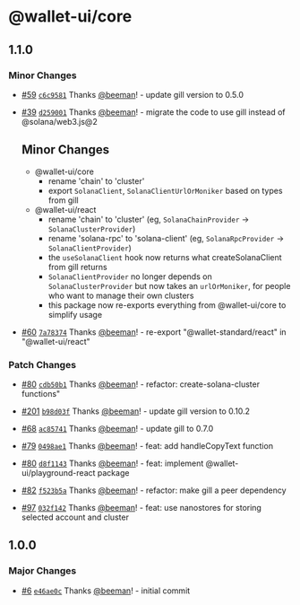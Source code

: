 # @wallet-ui/core

## 1.1.0

### Minor Changes

- [#59](https://github.com/wallet-ui/wallet-ui/pull/59) [`c6c9581`](https://github.com/wallet-ui/wallet-ui/commit/c6c9581bc2700dca1758e46fb2ca835627aa830d) Thanks [@beeman](https://github.com/beeman)! - update gill version to 0.5.0

- [#39](https://github.com/wallet-ui/wallet-ui/pull/39) [`d259001`](https://github.com/wallet-ui/wallet-ui/commit/d259001d8775f6290767a014c2e086b97b790747) Thanks [@beeman](https://github.com/beeman)! - migrate the code to use gill instead of @solana/web3.js@2

    ## Minor Changes

    - @wallet-ui/core
        - rename 'chain' to 'cluster'
        - export `SolanaClient`, `SolanaClientUrlOrMoniker` based on types from gill
    - @wallet-ui/react
        - rename 'chain' to 'cluster' (eg, `SolanaChainProvider` -> `SolanaClusterProvider`)
        - rename 'solana-rpc' to 'solana-client' (eg, `SolanaRpcProvider` -> `SolanaClientProvider`)
        - the `useSolanaClient` hook now returns what createSolanaClient from gill returns
        - `SolanaClientProvider` no longer depends on `SolanaClusterProvider` but now takes an `urlOrMoniker`, for people
          who want to manage their own clusters
        - this package now re-exports everything from @wallet-ui/core to simplify usage

- [#60](https://github.com/wallet-ui/wallet-ui/pull/60) [`7a78374`](https://github.com/wallet-ui/wallet-ui/commit/7a78374c04e1e5b51e3e7adb3dc2b640d5a334cf) Thanks [@beeman](https://github.com/beeman)! - re-export "@wallet-standard/react" in "@wallet-ui/react"

### Patch Changes

- [#80](https://github.com/wallet-ui/wallet-ui/pull/80) [`cdb50b1`](https://github.com/wallet-ui/wallet-ui/commit/cdb50b1bb7a91f81e23a7df9f52cafa040b00618) Thanks [@beeman](https://github.com/beeman)! - refactor: create-solana-cluster functions"

- [#201](https://github.com/wallet-ui/wallet-ui/pull/201) [`b98d03f`](https://github.com/wallet-ui/wallet-ui/commit/b98d03f6cfe4a242a5b7c5d813e8541b28469755) Thanks [@beeman](https://github.com/beeman)! - update gill version to 0.10.2

- [#68](https://github.com/wallet-ui/wallet-ui/pull/68) [`ac85741`](https://github.com/wallet-ui/wallet-ui/commit/ac8574146f516a0184dcb8a83228e1b0cd1228cf) Thanks [@beeman](https://github.com/beeman)! - update gill to 0.7.0

- [#79](https://github.com/wallet-ui/wallet-ui/pull/79) [`0498ae1`](https://github.com/wallet-ui/wallet-ui/commit/0498ae161983058b0ec7bbc60e55deebed5a6db3) Thanks [@beeman](https://github.com/beeman)! - feat: add handleCopyText function

- [#80](https://github.com/wallet-ui/wallet-ui/pull/80) [`d8f1143`](https://github.com/wallet-ui/wallet-ui/commit/d8f1143d539fca3eb15706216a5e11668ef5a6b3) Thanks [@beeman](https://github.com/beeman)! - feat: implement @wallet-ui/playground-react package

- [#82](https://github.com/wallet-ui/wallet-ui/pull/82) [`f523b5a`](https://github.com/wallet-ui/wallet-ui/commit/f523b5a76808329eb0945008254de7f4a3f691e0) Thanks [@beeman](https://github.com/beeman)! - refactor: make gill a peer dependency

- [#97](https://github.com/wallet-ui/wallet-ui/pull/97) [`032f142`](https://github.com/wallet-ui/wallet-ui/commit/032f1422e6e6214c1d1825a0233975a9c6cee397) Thanks [@beeman](https://github.com/beeman)! - feat: use nanostores for storing selected account and cluster

## 1.0.0

### Major Changes

- [#6](https://github.com/wallet-ui/wallet-ui/pull/6) [`e46ae0c`](https://github.com/wallet-ui/wallet-ui/commit/e46ae0cc18f5be5467548d4e13ab3fc5fc65a1f4) Thanks [@beeman](https://github.com/beeman)! - initial commit
